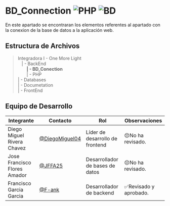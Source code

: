 # BD_Connection  ![PHP](https://img.shields.io/badge/php-%23777BB4.svg?style=for-the-badge&logo=php&logoColor=white) ![BD](https://img.shields.io/badge/MySQL-00000F?style=for-the-badge&logo=mysql&logoColor=white)

En este apartado se encontraran los elementos referentes al apartado con la conexion de la base de datos a la aplicación web.

## Estructura de Archivos

>Integradora I - One More Light<br>
>&nbsp;&nbsp;&nbsp;| - BackEnd<br>
>&nbsp;&nbsp;&nbsp;&nbsp;&nbsp;&nbsp;&nbsp;**| - BD_Conection**<br>
>&nbsp;&nbsp;&nbsp;&nbsp;&nbsp;&nbsp;&nbsp;| - PHP<br>
>| - Databases<br>
>| - Documetation<br>
>| - FrontEnd<br>


## Equipo de Desarrollo

|Integrante|Contacto|Rol|Observaciones|
|------------|--------|---|---|
|Diego Miguel Rivera Chavez|[@DiegoMiguel04](https://github.com/DiegoMiguel04)|Líder de desarrollo de frontend|😔No ha revisado.|
|Jose Francisco Flores Amador|[@JFFA25](https://github.com/JFFA25)|Desarrollador de bases de datos|😔No ha revisado.|
|Francisco Garcia Garcia|[@F-ank](https://github.com/F-ank)|Desarrollador de backend|✅Revisado y aprobado.|
